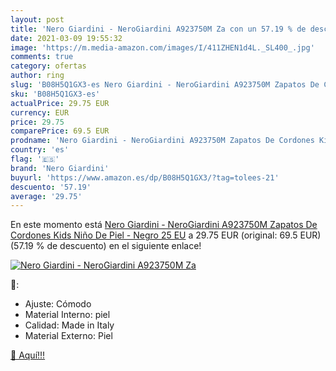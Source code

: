 ```yaml
---
layout: post
title: 'Nero Giardini - NeroGiardini A923750M Za con un 57.19 % de descuento'
date: 2021-03-09 19:55:32
image: 'https://m.media-amazon.com/images/I/411ZHEN1d4L._SL400_.jpg'
comments: true
category: ofertas
author: ring
slug: 'B08H5Q1GX3-es Nero Giardini - NeroGiardini A923750M Zapatos De Cordones...'
sku: 'B08H5Q1GX3-es'
actualPrice: 29.75 EUR
currency: EUR
price: 29.75
comparePrice: 69.5 EUR
prodname: 'Nero Giardini - NeroGiardini A923750M Zapatos De Cordones Kids Niño De Piel - Negro 25 EU'
country: 'es'
flag: '🇪🇸'
brand: 'Nero Giardini'
buyurl: 'https://www.amazon.es/dp/B08H5Q1GX3/?tag=tolees-21'
descuento: '57.19'
average: '29.75'
---
```


En este momento está [Nero Giardini - NeroGiardini A923750M Zapatos De Cordones Kids Niño De Piel - Negro 25 EU](https://www.amazon.es/dp/B08H5Q1GX3/?tag=tolees-21) a 29.75 EUR (original: 69.5 EUR) (57.19 %  de descuento) en el siguiente enlace!

[![Nero Giardini - NeroGiardini A923750M Za](https://m.media-amazon.com/images/I/411ZHEN1d4L._SL400_.jpg)](https://www.amazon.es/dp/B08H5Q1GX3/?tag=tolees-21)

🔎:

- Ajuste: Cómodo
- Material Interno: piel
- Calidad: Made in Italy
- Material Externo: Piel

[🛒 Aquí!!!](https://www.amazon.es/dp/B08H5Q1GX3/?tag=tolees-21)
